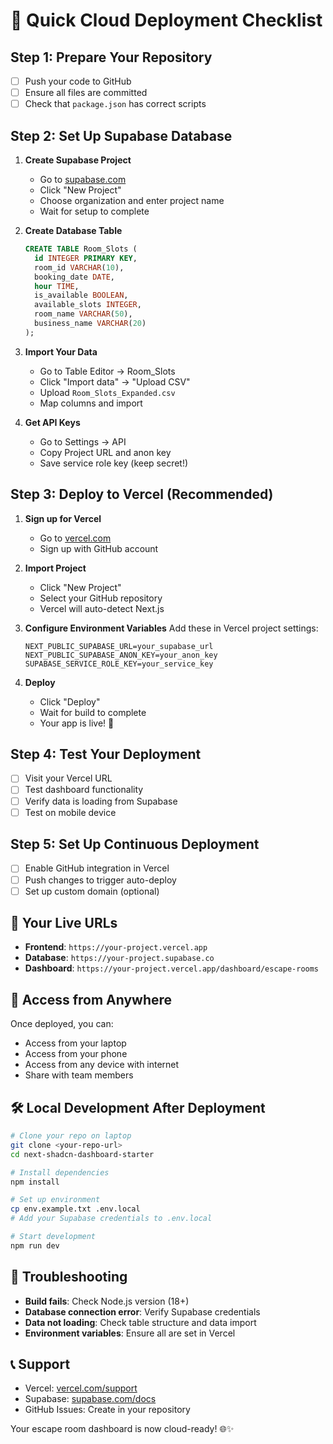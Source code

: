 # 🚀 Quick Cloud Deployment Checklist

## Step 1: Prepare Your Repository
- [ ] Push your code to GitHub
- [ ] Ensure all files are committed
- [ ] Check that `package.json` has correct scripts

## Step 2: Set Up Supabase Database
1. **Create Supabase Project**
   - Go to [supabase.com](https://supabase.com)
   - Click "New Project"
   - Choose organization and enter project name
   - Wait for setup to complete

2. **Create Database Table**
   ```sql
   CREATE TABLE Room_Slots (
     id INTEGER PRIMARY KEY,
     room_id VARCHAR(10),
     booking_date DATE,
     hour TIME,
     is_available BOOLEAN,
     available_slots INTEGER,
     room_name VARCHAR(50),
     business_name VARCHAR(20)
   );
   ```

3. **Import Your Data**
   - Go to Table Editor → Room_Slots
   - Click "Import data" → "Upload CSV"
   - Upload `Room_Slots_Expanded.csv`
   - Map columns and import

4. **Get API Keys**
   - Go to Settings → API
   - Copy Project URL and anon key
   - Save service role key (keep secret!)

## Step 3: Deploy to Vercel (Recommended)
1. **Sign up for Vercel**
   - Go to [vercel.com](https://vercel.com)
   - Sign up with GitHub account

2. **Import Project**
   - Click "New Project"
   - Select your GitHub repository
   - Vercel will auto-detect Next.js

3. **Configure Environment Variables**
   Add these in Vercel project settings:
   ```
   NEXT_PUBLIC_SUPABASE_URL=your_supabase_url
   NEXT_PUBLIC_SUPABASE_ANON_KEY=your_anon_key
   SUPABASE_SERVICE_ROLE_KEY=your_service_key
   ```

4. **Deploy**
   - Click "Deploy"
   - Wait for build to complete
   - Your app is live! 🎉

## Step 4: Test Your Deployment
- [ ] Visit your Vercel URL
- [ ] Test dashboard functionality
- [ ] Verify data is loading from Supabase
- [ ] Test on mobile device

## Step 5: Set Up Continuous Deployment
- [ ] Enable GitHub integration in Vercel
- [ ] Push changes to trigger auto-deploy
- [ ] Set up custom domain (optional)

## 🔗 Your Live URLs
- **Frontend**: `https://your-project.vercel.app`
- **Database**: `https://your-project.supabase.co`
- **Dashboard**: `https://your-project.vercel.app/dashboard/escape-rooms`

## 📱 Access from Anywhere
Once deployed, you can:
- Access from your laptop
- Access from your phone
- Access from any device with internet
- Share with team members

## 🛠️ Local Development After Deployment
```bash
# Clone your repo on laptop
git clone <your-repo-url>
cd next-shadcn-dashboard-starter

# Install dependencies
npm install

# Set up environment
cp env.example.txt .env.local
# Add your Supabase credentials to .env.local

# Start development
npm run dev
```

## 🚨 Troubleshooting
- **Build fails**: Check Node.js version (18+)
- **Database connection error**: Verify Supabase credentials
- **Data not loading**: Check table structure and data import
- **Environment variables**: Ensure all are set in Vercel

## 📞 Support
- Vercel: [vercel.com/support](https://vercel.com/support)
- Supabase: [supabase.com/docs](https://supabase.com/docs)
- GitHub Issues: Create in your repository

Your escape room dashboard is now cloud-ready! 🌐✨ 